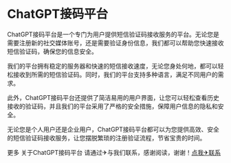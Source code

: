 # ChatGPT接码平台

ChatGPT接码平台是一个专门为用户提供短信验证码接收服务的平台。无论您是需要注册新的社交媒体账号，还是需要验证身份信息，我们都可以帮助您快速接收短信验证码，确保您的信息安全。

我们的平台拥有稳定的服务器和快速的短信接收速度，无论您身处何地，都可以轻松接收到所需的短信验证码。同时，我们的平台支持多种语言，满足不同用户的需求。

此外，ChatGPT接码平台还提供了简洁易用的用户界面，让您可以轻松查看历史接收的验证码，并且我们的平台采用了严格的安全措施，保障用户信息的隐私和安全。

无论您是个人用户还是企业用户，ChatGPT接码平台都可以为您提供高效、安全的短信验证码接收服务，让您摆脱繁琐的注册验证流程，节省宝贵的时间。

更多 关于ChatGPT接码平台 请通过✈与我们联系，感谢阅读，谢谢！[点我✈联系](https://ww.k02.cc)
